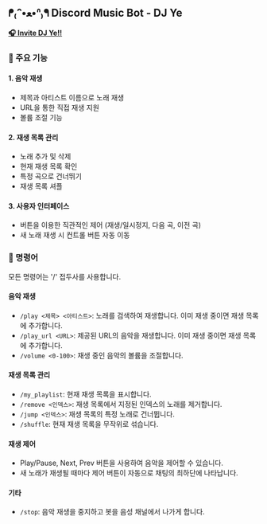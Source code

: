 ## ᖰ₍ᐢ•ﻌ•ᐢ₎ᖳ Discord Music Bot - DJ Ye

[**🎧 Invite DJ Ye!!**](https://discord.com/oauth2/authorize?client_id=1280517943717003284&permissions=2184252416&integration_type=0&scope=bot+applications.commands)

### 🎵 주요 기능
#### 1. 음악 재생
- 제목과 아티스트 이름으로 노래 재생
- URL을 통한 직접 재생 지원
- 볼륨 조절 기능
    
#### 2. 재생 목록 관리
- 노래 추가 및 삭제
- 현재 재생 목록 확인
- 특정 곡으로 건너뛰기
- 재생 목록 셔플
    
#### 3. 사용자 인터페이스
- 버튼을 이용한 직관적인 제어 (재생/일시정지, 다음 곡, 이전 곡)
- 새 노래 재생 시 컨트롤 버튼 자동 이동

### 🎵 명령어

모든 명령어는 '/' 접두사를 사용합니다.

#### 음악 재생
- `/play <제목> <아티스트>`: 노래를 검색하여 재생합니다. 이미 재생 중이면 재생 목록에 추가합니다.
- `/play_url <URL>`: 제공된 URL의 음악을 재생합니다. 이미 재생 중이면 재생 목록에 추가합니다.
- `/volume <0-100>`: 재생 중인 음악의 볼륨을 조절합니다.

#### 재생 목록 관리
- `/my_playlist`: 현재 재생 목록을 표시합니다.
- `/remove <인덱스>`: 재생 목록에서 지정된 인덱스의 노래를 제거합니다.
- `/jump <인덱스>`: 재생 목록의 특정 노래로 건너뜁니다.
- `/shuffle`: 현재 재생 목록을 무작위로 섞습니다.

#### 재생 제어
- Play/Pause, Next, Prev 버튼을 사용하여 음악을 제어할 수 있습니다.
- 새 노래가 재생될 때마다 제어 버튼이 자동으로 채팅의 최하단에 나타납니다.

#### 기타
- `/stop`: 음악 재생을 중지하고 봇을 음성 채널에서 나가게 합니다.
